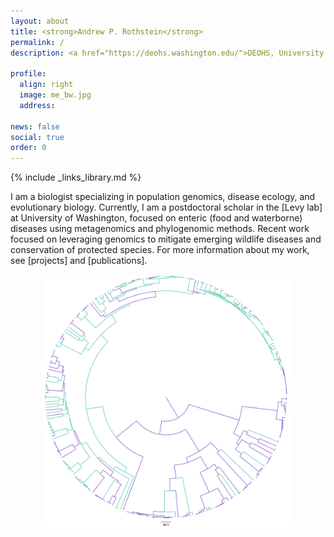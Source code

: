 ```yaml
---
layout: about
title: <strong>Andrew P. Rothstein</strong>
permalink: /
description: <a href="https://deohs.washington.edu/">DEOHS, University of Washington</a>. Postdoctoral Scholar.

profile:
  align: right
  image: me_bw.jpg
  address:

news: false
social: true
order: 0
---
```

{% include _links_library.md %}

I am a biologist specializing in population genomics, disease ecology, and evolutionary biology. Currently, I am a postdoctoral scholar in the [Levy lab] at University of Washington, focused on enteric (food and waterborne) diseases using metagenomics and phylogenomic methods. Recent work focused on leveraging genomics to mitigate emerging wildlife diseases and conservation of protected species. For more information about my work, see [projects] and [publications].

<center><img class="img-fluid" src="/assets/img/phlyogeny.png" width="400" height="auto"><center/>